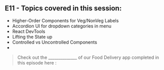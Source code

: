 ## E11 - Topics covered in this session:

- Higher-Order Components for Veg/NonVeg Labels
- Accordion UI for dropdown categories in menu
- React DevTools
- Lifting the State up
- Controlled vs Uncontrolled Components
- 

>  Check out the ______________ of our Food Delivery app completed in this episode here : 
